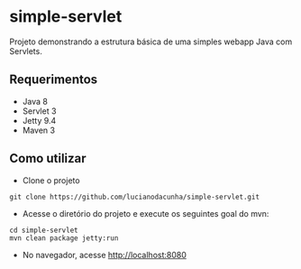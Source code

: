 # simple-servlet

Projeto demonstrando a estrutura básica de uma simples webapp Java com Servlets.

## Requerimentos

- Java 8
- Servlet 3
- Jetty 9.4
- Maven 3

## Como utilizar

- Clone o projeto 

```
git clone https://github.com/lucianodacunha/simple-servlet.git
```

- Acesse o diretório do projeto e execute os seguintes goal do mvn:

```
cd simple-servlet
mvn clean package jetty:run
```

- No navegador, acesse [http://localhost:8080](http://localhost:8080)